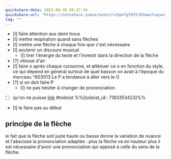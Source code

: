 ```yaml
---
quickshare-date: 2023-09-30 09:27:34
quickshare-url: "https://noteshare.space/note/cln5pnfgf075701mwx7sqcwn1#e4UEd3kLkpA1z1RQeWnUN8rJyB0MVVmKbwKA7Ps+LXY"
tag: ""
---
```

- [I] faire attention aux demi trous
- [I] mettre respiration quand sans flèches
- [I] mettre une flèche à chaque fois que c'est nécessaire
- [I] soutenir un discours musical
	- [I] tirer l'énergie du texte et l'investir dans la direction de la flèche 
- [?] vitesse d'air
- [!] faire o après chaque consonne, et atténuer ce o en fonction du style, ce qui dépend en général surtout de quel basson on avait à l'époque du morceau ^603013
Le P a tendance à aller vers le O
- [?] si on doit faire P
	- [I] ne pas hésiter à changer de prononciation
- [ ] qu'on ne puisse [link](https://todoist.com/showTask?id=7183353423) #todoist %%[todoist_id:: 7183353423]%%

- [I] le faire pas au début 
## principe de la flèche 
le fait que la flèche soit juste haute ou basse donne la variation de nuance et l'abscisse la prononciation adaptée : plus la flèche va en hauteur plus il est nécessaire d'avoir une prononciation qui opposé à celle du sens de la flèche.